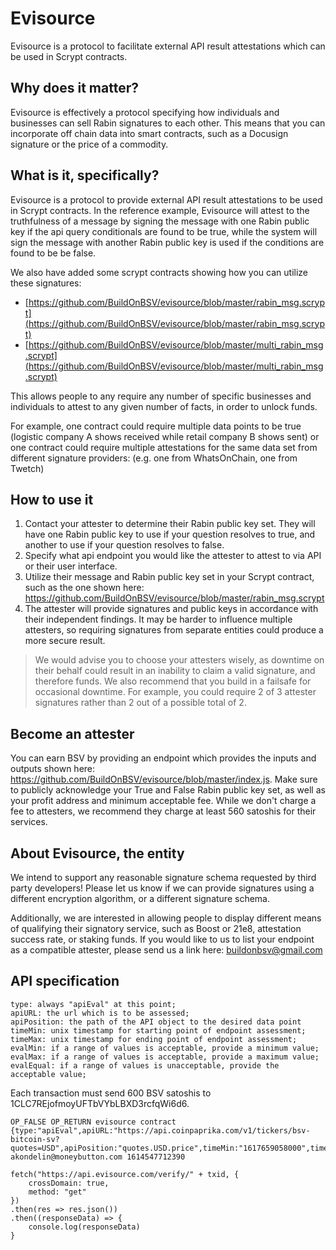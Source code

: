 # Evisource
Evisource is a protocol to facilitate external API result attestations which can be used in Scrypt contracts. 

## Why does it matter?
Evisource is effectively a protocol specifying how individuals and businesses can sell Rabin signatures to each other. This means that you can incorporate off chain data into smart contracts, such as a Docusign signature or the price of a commodity.

## What is it, specifically?
Evisource is a protocol to provide external API result attestations to be used in Scrypt contracts. In the reference example, Evisource will attest to the truthfulness of a message by signing the message with one Rabin public key if the api query conditionals are found to be true, while the system will sign the message with another Rabin public key is used if the conditions are found to be be false. 

We also have added some scrypt contracts showing how you can utilize these signatures:
 - [https://github.com/BuildOnBSV/evisource/blob/master/rabin_msg.scrypt](https://github.com/BuildOnBSV/evisource/blob/master/rabin_msg.scrypt)
 - [https://github.com/BuildOnBSV/evisource/blob/master/multi_rabin_msg.scrypt](https://github.com/BuildOnBSV/evisource/blob/master/multi_rabin_msg.scrypt)

This allows people to any require any number of specific businesses and individuals to attest to any given number of facts, in order to unlock funds.

For example, one contract could require multiple data points to be true (logistic company A shows received while retail company B shows sent) or one contract could require multiple attestations for the same data set from different signature providers: (e.g. one from WhatsOnChain, one from Twetch)

## How to use it
1. Contact your attester to determine their Rabin public key set. They will have one Rabin public key to use if your question resolves to true, and another to use if your question resolves to false.
2. Specify what api endpoint you would like the attester to attest to via API or their user interface. 
3. Utilize their message and Rabin public key set in your Scrypt contract, such as the one shown here: https://github.com/BuildOnBSV/evisource/blob/master/rabin_msg.scrypt
4. The attester will provide signatures and public keys in accordance with their independent findings. It may be harder to influence multiple attesters, so requiring signatures from separate entities could produce a more secure result.    	

>We would advise you to choose your attesters wisely, as downtime on their behalf could result in an inability to claim a valid signature, and therefore funds. We also recommend that you build in a failsafe for occasional downtime. For example, you could require 2 of 3 attester signatures rather than 2 out of a possible total of 2.

## Become an attester
You can earn BSV by providing an endpoint which provides the inputs and outputs shown here: https://github.com/BuildOnBSV/evisource/blob/master/index.js. Make sure to publicly acknowledge your True and False Rabin public key set, as well as your profit address and minimum acceptable fee. While we don't charge a fee to attesters, we recommend they charge at least 560 satoshis for their services.

## About Evisource, the entity
We intend to support any reasonable signature schema requested by third party developers! Please let us know if we can provide signatures using a different encryption algorithm, or a different signature schema.

Additionally, we are interested in allowing people to display different means of qualifying their signatory service, such as Boost or 21e8, attestation success rate, or staking funds. If you would like to us to list your endpoint as a compatible attester, please send us a link here: buildonbsv@gmail.com

## API specification

	type: always "apiEval" at this point;
	apiURL: the url which is to be assessed;
	apiPosition: the path of the API object to the desired data point
	timeMin: unix timestamp for starting point of endpoint assessment; 
	timeMax: unix timestamp for ending point of endpoint assessment;
	evalMin: if a range of values is acceptable, provide a minimum value;
	evalMax: if a range of values is acceptable, provide a maximum value;
	evalEqual: if a range of values is unacceptable, provide the acceptable value;
	

Each transaction must send 600 BSV satoshis to 1CLC7REjofmoyUFTbVYbLBXD3rcfqWi6d6.
``` 
OP_FALSE OP_RETURN evisource contract {type:"apiEval",apiURL:"https://api.coinpaprika.com/v1/tickers/bsv-bitcoin-sv?quotes=USD",apiPosition:"quotes.USD.price",timeMin:"1617659058000",timeMax:"1717659058000",evalMin:"200",evalMax:"300",evalEqual:""} akondelin@moneybutton.com 1614547712390
```
```
fetch("https://api.evisource.com/verify/" + txid, {
	crossDomain: true,
	method: "get"
})
.then(res => res.json())
.then((responseData) => {
	console.log(responseData)
}
```
